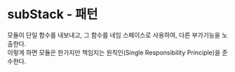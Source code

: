 # subStack - 패턴

모듈이 단일 함수를 내보내고, 그 함수를 네임 스페이스로 사용하여, 다른 부가기능을 노출한다.  
이렇게 하면 모듈은 한가지만 책임지는 원칙인(Single Responsibility Principle)을 준수한다.